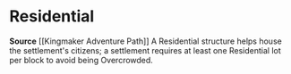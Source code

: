 ﻿---
id: '446'
name: Residential
rarity: Common
source: '[[DATABASE/source/Kingmaker Adventure Path|Kingmaker Adventure Path]]'
trait:
- Residential
type: Trait

---
# Residential

**Source** [[Kingmaker Adventure Path]]
A Residential structure helps house the settlement's citizens; a settlement requires at least one Residential lot per block to avoid being Overcrowded.